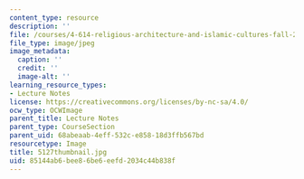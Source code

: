 ```yaml
---
content_type: resource
description: ''
file: /courses/4-614-religious-architecture-and-islamic-cultures-fall-2002/85144ab6bee86be6eefd2034c44b838f_5127thumbnail.jpg
file_type: image/jpeg
image_metadata:
  caption: ''
  credit: ''
  image-alt: ''
learning_resource_types:
- Lecture Notes
license: https://creativecommons.org/licenses/by-nc-sa/4.0/
ocw_type: OCWImage
parent_title: Lecture Notes
parent_type: CourseSection
parent_uid: 68abeaab-4eff-532c-e858-18d3ffb567bd
resourcetype: Image
title: 5127thumbnail.jpg
uid: 85144ab6-bee8-6be6-eefd-2034c44b838f
---
```

